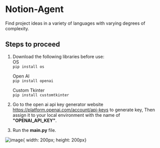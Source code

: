 # Notion-Agent
Find project ideas in a variety of languages with varying degrees of complexity.

## Steps to proceed 
1. Download the following libraries before use:<br>
    OS <br>
    ```pip install os```
    
    Open AI<br>
    ```pip install openai```
    
    Custom Tkinter <br>
    ```pip install customtkinter```

3. Go to the open ai api key generator website https://platform.openai.com/account/api-keys to generate key, Then assign it to your local environment with the name 
   of **"OPENAI_API_KEY"**.
4. Run the **main.py** file.




![image](https://github.com/Amar985/Notion-Agent/assets/84828275/8a01f7c2-201d-4ed4-ae46-c058ee50e1dc){ width: 200px; height: 200px}

